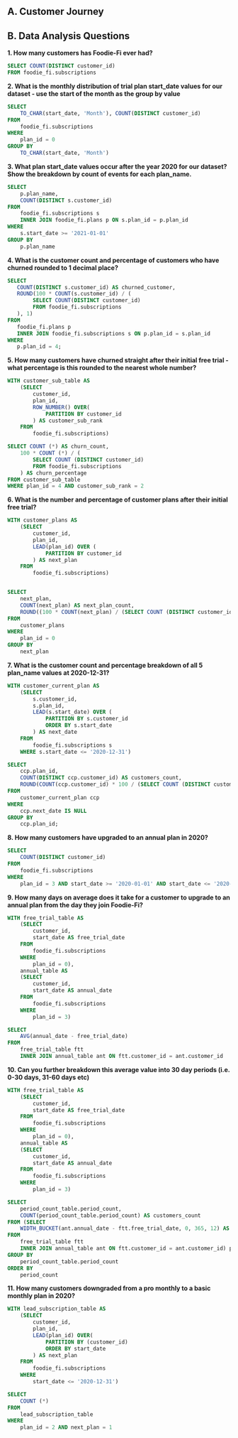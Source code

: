 ## A. Customer Journey

## B. Data Analysis Questions

**1. How many customers has Foodie-Fi ever had?**

```sql
SELECT COUNT(DISTINCT customer_id)
FROM foodie_fi.subscriptions
```

**2. What is the monthly distribution of trial plan start_date values for our dataset - use the start of the month as the group by value**

```sql
SELECT
	TO_CHAR(start_date, 'Month'), COUNT(DISTINCT customer_id)
FROM
	foodie_fi.subscriptions
WHERE
	plan_id = 0
GROUP BY
	TO_CHAR(start_date, 'Month')
```

**3. What plan start_date values occur after the year 2020 for our dataset? Show the breakdown by count of events for each plan_name.**

```sql
SELECT
	p.plan_name,
    COUNT(DISTINCT s.customer_id)
FROM
	foodie_fi.subscriptions s
    INNER JOIN foodie_fi.plans p ON s.plan_id = p.plan_id
WHERE
	s.start_date >= '2021-01-01'
GROUP BY
	p.plan_name
```

**4. What is the customer count and percentage of customers who have churned rounded to 1 decimal place?**

```sql
SELECT
   COUNT(DISTINCT s.customer_id) AS churned_customer,
   ROUND(100 * COUNT(s.customer_id) / (
   		SELECT COUNT(DISTINCT customer_id)
     	FROM foodie_fi.subscriptions
   ), 1)
FROM
   foodie_fi.plans p
   INNER JOIN foodie_fi.subscriptions s ON p.plan_id = s.plan_id
WHERE
   p.plan_id = 4;
```

**5. How many customers have churned straight after their initial free trial - what percentage is this rounded to the nearest whole number?**

```sql
WITH customer_sub_table AS
    (SELECT
        customer_id,
        plan_id,
        ROW_NUMBER() OVER(
            PARTITION BY customer_id
        ) AS customer_sub_rank
    FROM
        foodie_fi.subscriptions)

SELECT COUNT (*) AS churn_count,
	100 * COUNT (*) / (
  		SELECT COUNT (DISTINCT customer_id)
  		FROM foodie_fi.subscriptions
	) AS churn_percentage
FROM customer_sub_table
WHERE plan_id = 4 AND customer_sub_rank = 2
```

**6. What is the number and percentage of customer plans after their initial free trial?**

```sql
WITH customer_plans AS
    (SELECT
        customer_id,
        plan_id,
        LEAD(plan_id) OVER (
            PARTITION BY customer_id
        ) AS next_plan
    FROM
        foodie_fi.subscriptions)


SELECT
	next_plan,
    COUNT(next_plan) AS next_plan_count,
    ROUND((100 * COUNT(next_plan) / (SELECT COUNT (DISTINCT customer_id) FROM foodie_fi.subscriptions)), 2)
FROM
	customer_plans
WHERE
	plan_id = 0
GROUP BY
	next_plan
```

**7. What is the customer count and percentage breakdown of all 5 plan_name values at 2020-12-31?**

```sql
WITH customer_current_plan AS
    (SELECT
        s.customer_id,
        s.plan_id,
        LEAD(s.start_date) OVER (
            PARTITION BY s.customer_id
            ORDER BY s.start_date
        ) AS next_date
    FROM
        foodie_fi.subscriptions s
    WHERE s.start_date <= '2020-12-31')

SELECT
	ccp.plan_id,
    COUNT(DISTINCT ccp.customer_id) AS customers_count,
    ROUND(COUNT(ccp.customer_id) * 100 / (SELECT COUNT (DISTINCT customer_id) FROM customer_current_plan), 1)
FROM
	customer_current_plan ccp
WHERE
	ccp.next_date IS NULL
GROUP BY
	ccp.plan_id;
```

**8. How many customers have upgraded to an annual plan in 2020?**

```sql
SELECT
	COUNT(DISTINCT customer_id)
FROM
	foodie_fi.subscriptions
WHERE
	plan_id = 3 AND start_date >= '2020-01-01' AND start_date <= '2020-12-31'
```

**9. How many days on average does it take for a customer to upgrade to an annual plan from the day they join Foodie-Fi?**

```sql
WITH free_trial_table AS
    (SELECT
        customer_id,
        start_date AS free_trial_date
    FROM
        foodie_fi.subscriptions
    WHERE
        plan_id = 0),
    annual_table AS
    (SELECT
        customer_id,
        start_date AS annual_date
    FROM
        foodie_fi.subscriptions
    WHERE
        plan_id = 3)

SELECT
	AVG(annual_date - free_trial_date)
FROM
	free_trial_table ftt
    INNER JOIN annual_table ant ON ftt.customer_id = ant.customer_id
```

**10. Can you further breakdown this average value into 30 day periods (i.e. 0-30 days, 31-60 days etc)**

```sql
WITH free_trial_table AS
    (SELECT
        customer_id,
        start_date AS free_trial_date
    FROM
        foodie_fi.subscriptions
    WHERE
        plan_id = 0),
    annual_table AS
    (SELECT
        customer_id,
        start_date AS annual_date
    FROM
        foodie_fi.subscriptions
    WHERE
        plan_id = 3)

SELECT
	period_count_table.period_count,
	COUNT(period_count_table.period_count) AS customers_count
FROM (SELECT
	WIDTH_BUCKET(ant.annual_date - ftt.free_trial_date, 0, 365, 12) AS period_count
FROM
	free_trial_table ftt
    INNER JOIN annual_table ant ON ftt.customer_id = ant.customer_id) period_count_table
GROUP BY
	period_count_table.period_count
ORDER BY
	period_count
```

**11. How many customers downgraded from a pro monthly to a basic monthly plan in 2020?**

```sql
WITH lead_subscription_table AS
    (SELECT
        customer_id,
        plan_id,
        LEAD(plan_id) OVER(
            PARTITION BY (customer_id)
          	ORDER BY start_date
        ) AS next_plan
    FROM
        foodie_fi.subscriptions
    WHERE
    	start_date <= '2020-12-31')

SELECT
	COUNT (*)
FROM
	lead_subscription_table
WHERE
	plan_id = 2 AND next_plan = 1
```
